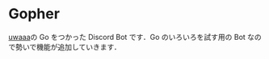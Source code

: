 # Gopher

[uwaaa](https://github.com/aqyuki)の Go をつかった Discord Bot です．Go のいろいろを試す用の Bot なので勢いで機能が追加していきます．
